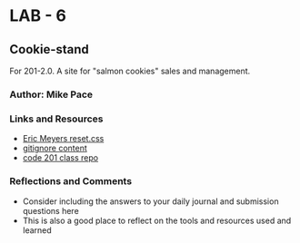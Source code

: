 # LAB - 6

## Cookie-stand
For 201-2.0.  A site for "salmon cookies" sales and management.

### Author: Mike Pace

### Links and Resources

* [Eric Meyers reset.css](http://meyerweb.com/eric/tools/css/reset/)
* [gitignore content](https://www.gitignore.io/api/node,linux,macos,windows,visualstudiocode)
* [code 201 class repo](https://github.com/DeltaVCode/cedarrapids-code-201n3)

### Reflections and Comments

* Consider including the answers to your daily journal and submission questions here
* This is also a good place to reflect on the tools and resources used and learned


<!-- // construction of a public-facing page, too. They already have a logo image picked out (below), but Pat is requesting your assistance in the design of the documents, color scheme, fonts, and any additional images -->